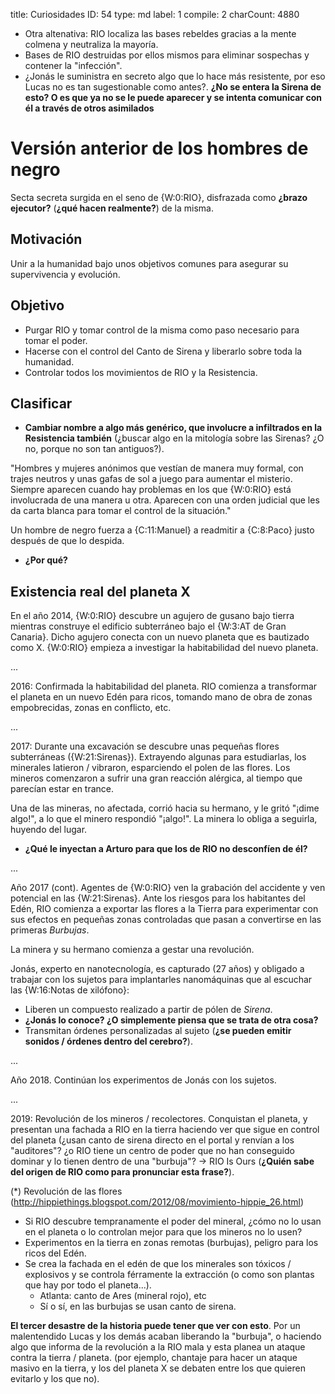 title:          Curiosidades
ID:             54
type:           md
label:          1
compile:        2
charCount:      4880


- Otra altenativa: RIO localiza las bases rebeldes gracias a la mente colmena y neutraliza la mayoría.
- Bases de RIO destruidas por ellos mismos para eliminar sospechas y contener la "infección".
- ¿Jonás le suministra en secreto algo que lo hace más resistente, por eso Lucas no es tan sugestionable como antes?. **¿No se entera la Sirena de esto? O es que ya no se le puede aparecer y se intenta comunicar con él a través de otros asimilados**


# Versión anterior de los hombres de negro

Secta secreta surgida en el seno de {W:0:RIO}, disfrazada como **¿brazo ejecutor?** (**¿qué hacen realmente?**) de la misma.

## Motivación

Unir a la humanidad bajo unos objetivos comunes para asegurar su supervivencia y evolución.

## Objetivo

- Purgar RIO y tomar control de la misma como paso necesario para tomar el poder.
- Hacerse con el control del Canto de Sirena y liberarlo sobre toda la humanidad.
- Controlar todos los movimientos de RIO y la Resistencia.

## Clasificar

- **Cambiar nombre a algo más genérico, que involucre a infiltrados en la Resistencia también** (¿buscar algo en la mitología sobre las Sirenas? ¿O no, porque no son tan antiguos?).

"Hombres y mujeres anónimos que vestían de manera muy formal, con trajes neutros y unas gafas de sol a juego para aumentar el misterio. Siempre aparecen cuando hay problemas en los que {W:0:RIO} está involucrada de una manera u otra. Aparecen con una orden judicial que les da carta blanca para tomar el control de la situación."

Un hombre de negro fuerza a {C:11:Manuel} a readmitir a {C:8:Paco} justo después de que lo despida.
- **¿Por qué?**

## Existencia real del planeta X

En el año 2014, {W:0:RIO} descubre un agujero de gusano bajo tierra mientras construye el edificio subterráneo bajo el {W:3:AT de Gran Canaria}. Dicho agujero conecta con un nuevo planeta que es bautizado como X. {W:0:RIO} empieza a investigar la habitabilidad del nuevo planeta.

...

2016: Confirmada la habitabilidad del planeta. RIO comienza a transformar el planeta en un nuevo Edén para ricos, tomando mano de obra de zonas empobrecidas, zonas en conflicto, etc.

...

2017: Durante una excavación se descubre unas pequeñas flores subterráneas ({W:21:Sirenas}). Extrayendo algunas para estudiarlas, los minerales latieron / vibraron, esparciendo el polen de las flores. Los mineros comenzaron a sufrir una gran reacción alérgica, al tiempo que parecían estar en trance. 

Una de las mineras, no afectada, corrió hacia su hermano, y le gritó "¡dime algo!", a lo que el minero respondió "¡algo!". La minera lo obliga a seguirla, huyendo del lugar.

- **¿Qué le inyectan a Arturo para que los de RIO no desconfíen de él?**

...

Año 2017 (cont). Agentes de {W:0:RIO} ven la grabación del accidente y ven potencial en las {W:21:Sirenas}. Ante los riesgos para los habitantes del Edén, RIO comienza a exportar las flores a la Tierra para experimentar con sus efectos en pequeñas zonas controladas que pasan a convertirse en las primeras *Burbujas*.

La minera y su hermano comienza a gestar una revolución.

Jonás, experto en nanotecnología, es capturado (27 años) y obligado a trabajar con los sujetos para implantarles nanomáquinas que al escuchar las {W:16:Notas de xilófono}:

- Liberen un compuesto realizado a partir de pólen de *Sirena*.
- 	**¿Jonás lo conoce? ¿O simplemente piensa que se trata de otra cosa?**
- Transmitan órdenes personalizadas al sujeto (**¿se pueden emitir sonidos / órdenes dentro del cerebro?**).

...

Año 2018. Continúan los experimentos de Jonás con los sujetos.

...

2019: Revolución de los mineros / recolectores. Conquistan el planeta, y presentan una fachada a RIO en la tierra haciendo ver que sigue en control del planeta (¿usan canto de sirena directo en el portal y renvían a los "auditores"? ¿o RIO tiene un centro de poder que no han conseguido dominar y lo tienen dentro de una "burbuja"?  -> RIO Is Ours (**¿Quién sabe del origen de RIO como para pronunciar esta frase?**).

(*) Revolución de las flores (http://hippiethings.blogspot.com/2012/08/movimiento-hippie_26.html)

- Si RIO descubre tempranamente el poder del mineral, ¿cómo no lo usan en el planeta o lo controlan mejor para que los mineros no lo usen?
- Experimentos en la tierra en zonas remotas (burbujas), peligro para los ricos del Edén.
- Se crea la fachada en el edén de que los minerales son tóxicos / explosivos y se controla férramente la extracción (o como son plantas que hay por todo el planeta...).
	- Atlanta: canto de Ares (mineral rojo), etc 
	- Sí o sí, en las burbujas se usan canto de sirena.

**El tercer desastre de la historia puede tener que ver con esto**. Por un malentendido Lucas y los demás acaban liberando la "burbuja", o haciendo algo que informa de la revolución a la RIO mala y esta planea un ataque contra la tierra / planeta. (por ejemplo, chantaje para hacer un ataque masivo en la tierra, y los del planeta X se debaten entre los que quieren evitarlo y los que no).